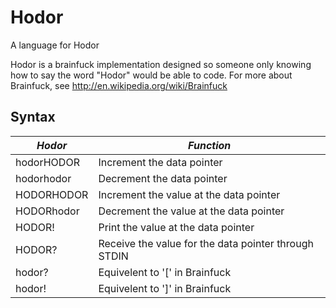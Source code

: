 # Hodor
A language for Hodor

Hodor is a brainfuck implementation designed so someone only knowing 
how to say the word "Hodor" would be able to code. For more about 
Brainfuck, see http://en.wikipedia.org/wiki/Brainfuck

## Syntax

*Hodor*    | *Function*
---------- | ----------
hodorHODOR | Increment the data pointer
hodorhodor | Decrement the data pointer
HODORHODOR | Increment the value at the data pointer
HODORhodor | Decrement the value at the data pointer
HODOR!     | Print the value at the data pointer
HODOR?     | Receive the value for the data pointer through STDIN
hodor?     | Equivelent to '[' in Brainfuck
hodor!     | Equivelent to ']' in Brainfuck
